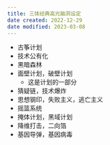 ```yaml
---
title: 三体经典高光脑洞设定
date created: 2022-12-29
date modified: 2023-03-08
---
```


- 古筝计划
- 技术公有化
- 黑暗森林
- 面壁计划，破壁计划
	- 这是计划的一部分
- 猜疑链，技术爆炸
- 思想钢印，失败主义，逃亡主义
- 摇篮系统
- 掩体计划，黑域计划
- 降维打击，二向箔
- 基因导弹，基因病毒
